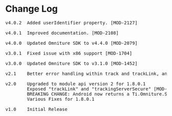 # Change Log
<pre>
v4.0.2	Added userIdentifier property. [MOD-2127]

v4.0.1  Improved documentation. [MOD-2108]

v4.0.0  Updated Omniture SDK to v4.4.0 [MOD-2079]

v3.0.1  Fixed issue with x86 support [MOD-1704]

v3.0.0  Updated Omniture SDK to v3.1.0 [MOD-1452]

v2.1	Better error handling within track and trackLink, and more graceful data input.

v2.0	Upgraded to module api version 2 for 1.8.0.1
    	Exposed "trackLink" and "trackingServerSecure" [MOD-319]
		BREAKING CHANGE: Android now returns a Ti.Omniture.Session object from createSession, which has track and trackLink methods (for iOS parity)
		Various Fixes for 1.8.0.1

v1.0    Initial Release
